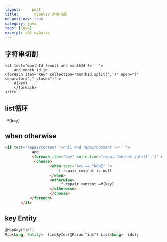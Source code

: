 ```yaml
---
layout:     post
title:       mybatis 常见问题
no-post-nav: true
category: java
tags: [java]
excerpt: sql mybatis
---
```


## 字符串切割
	<if test="monthId !=null and monthId !='' ">
		and month_id in
	<foreach item="key" collection="monthId.split(',')" open="(" separator="," close=")" >
		#{key}
		</foreach>
	</if>

## list循环

<if test="monthIds !=null and monthIds.length>0">

<foreach  collection="monthIds" index="index" item="key">

​      #{key}

</foreach>

</if>

## when otherwise

```html
<if test="repairContent !=null and repairContent !='' ">
			and 
			<foreach item="key" collection="repairContent.split(',')" open="(" separator="or" close=")" >
			 <choose>
                    <when test='key == "NONE" '>
                        f.repair_content is null
                    </when>
                    <otherwise>
	                     f.repair_content =#{key} 
	                </otherwise>
                    </choose>
		   </foreach>
       </if>
```



## key Entity

```html
@MapKey("id")
Map<Long, Entity>  findByIds(@Param("ids") List<Long>  ids);
```

